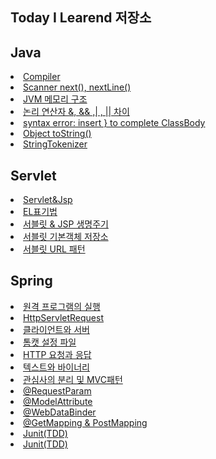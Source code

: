 ## Today I Learend 저장소

## Java
<li>
  <a href="https://odon2.tistory.com/2?category=555615">Compiler</a>
</li>
<li>
  <a href="https://odon2.tistory.com/3?category=555615">Scanner next(), nextLine()</a>
</li>
<li>
  <a href="https://odon2.tistory.com/4?category=555615">JVM 메모리 구조</a>
</li>
<li>
  <a href="https://odon2.tistory.com/6?category=555615">논리 연산자 &, && ,| , || 차이</a>
</li>
<li>
  <a href="https://odon2.tistory.com/7?category=555615">syntax error: insert } to complete ClassBody</a>
</li>
<li>
  <a href="https://odon2.tistory.com/8?category=555615">Object toString()</a>
</li>
<li>
  <a href="https://odon2.tistory.com/23?category=555615">StringTokenizer</a>
</li>

## Servlet
<li>
  <a href="https://github.com/odong2/TIL/blob/main/Servlet%20%26%20Jsp/Servlet%26jsp.md">Servlet&Jsp</a>
</li>
<li>
  <a href="https://odon2.tistory.com/20?category=578707">EL표기법</a>
</li>
<li>
  <a href="https://odon2.tistory.com/24?category=578707">서블릿 & JSP 생명주기</a>
</li>
<li>
  <a href="https://odon2.tistory.com/25?category=578707">서블릿 기본객체 저장소</a>
</li>
<li>
  <a href="https://odon2.tistory.com/26?category=578707">서블릿 URL 패턴</a>
</li>

## Spring
  <li>
  <a href="https://odon2.tistory.com/15?category=578706">
  원격 프로그램의 실행<a/>
  </li>
  <li>
  <a href="https://odon2.tistory.com/16?category=578706">HttpServletRequest</a>
  </li>
  <li>
   <a href="https://odon2.tistory.com/17?category=578706">
   클라이언트와 서버
    </a>
  </li>
   <li>
   <a href="https://odon2.tistory.com/18?category=578706">톰캣 설정 파일</a>
  </li>
   <li>
   <a href="https://odon2.tistory.com/19?category=578706">HTTP 요청과 응답</a>
  </li>
     <li>
   <a href="https://odon2.tistory.com/21?category=578706">텍스트와 바이너리</a>
  </li>
   <li>
   <a href="https://odon2.tistory.com/22?category=578706">관심사의 분리 및 MVC패턴</a>
  </li>
   <li>
   <a href="https://odon2.tistory.com/27?category=578706">@RequestParam</a>
  </li>
   <li>
   <a href="https://odon2.tistory.com/28?category=578706">@ModelAttribute</a>
  </li>
   <li>
   <a href="https://odon2.tistory.com/29?category=578706">@WebDataBinder</a>
  </li>
   <li>
   <a href="https://odon2.tistory.com/30">@GetMapping & PostMapping</a>
  </li>
   <li>
   <a href="https://odon2.tistory.com/32">Junit(TDD)</a>
  </li>
   <li>
   <a href="https://odon2.tistory.com/33">Junit(TDD)</a>
  </li>



